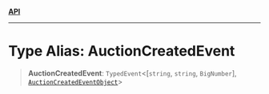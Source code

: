 [**API**](../../../README.md)

***

# Type Alias: AuctionCreatedEvent

> **AuctionCreatedEvent**: `TypedEvent`\<\[`string`, `string`, `BigNumber`\], [`AuctionCreatedEventObject`](../interfaces/AuctionCreatedEventObject.md)\>
